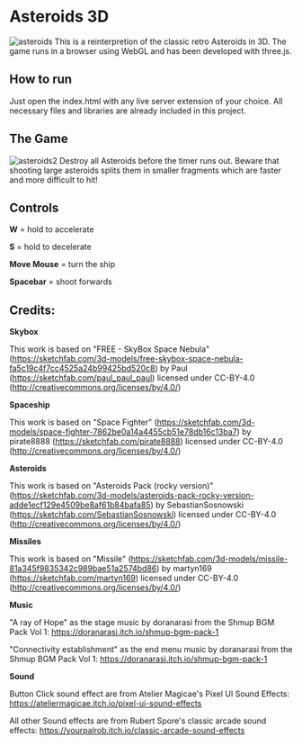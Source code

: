 # Asteroids 3D
![asteroids](https://github.com/user-attachments/assets/f918b487-4809-4f36-b4d0-7a260f1193cc)
This is a reinterpretion of the classic retro Asteroids in 3D. The game runs in a browser using WebGL and has been developed with three.js.


## How to run
Just open the index.html with any live server extension of your choice. All necessary files and libraries are already included in this project.


## The Game
![asteroids2](https://github.com/user-attachments/assets/3f7d34ac-04ff-4cc9-8b37-f6c5db72cca4)
Destroy all Asteroids before the timer runs out. Beware that shooting large asteroids splits them in smaller fragments which are faster and more difficult to hit! 


## Controls
__W__ = hold to accelerate

__S__ = hold to decelerate

__Move Mouse__ = turn the ship

__Spacebar__ = shoot forwards


## Credits:

__Skybox__

This work is based on "FREE - SkyBox Space Nebula" (https://sketchfab.com/3d-models/free-skybox-space-nebula-fa5c19c4f7cc4525a24b99425bd520c8) by Paul (https://sketchfab.com/paul_paul_paul) licensed under CC-BY-4.0 (http://creativecommons.org/licenses/by/4.0/)



__Spaceship__

This work is based on "Space Fighter" (https://sketchfab.com/3d-models/space-fighter-7862be0a14a4455cb51e78db16c13ba7) by pirate8888 (https://sketchfab.com/pirate8888) licensed under CC-BY-4.0 (http://creativecommons.org/licenses/by/4.0/)



__Asteroids__

This work is based on "Asteroids Pack (rocky version)" (https://sketchfab.com/3d-models/asteroids-pack-rocky-version-adde1ecf129e4509be8af61b84bafa85) by SebastianSosnowski (https://sketchfab.com/SebastianSosnowski) licensed under CC-BY-4.0 (http://creativecommons.org/licenses/by/4.0/)



__Missiles__

This work is based on "Missile" (https://sketchfab.com/3d-models/missile-81a345f9835342c989bae51a2574bd86) by martyn169 (https://sketchfab.com/martyn169) licensed under CC-BY-4.0 (http://creativecommons.org/licenses/by/4.0/)



__Music__

"A ray of Hope" as the stage music by doranarasi from the Shmup BGM Pack Vol 1: https://doranarasi.itch.io/shmup-bgm-pack-1

"Connectivity establishment" as the end menu music by doranarasi from the Shmup BGM Pack Vol 1: https://doranarasi.itch.io/shmup-bgm-pack-1



__Sound__

Button Click sound effect are from Atelier Magicae's Pixel UI Sound Effects: https://ateliermagicae.itch.io/pixel-ui-sound-effects

All other Sound effects are from Rubert Spore's classic arcade sound effects: https://yourpalrob.itch.io/classic-arcade-sound-effects
